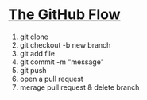 # [The GitHub Flow](https://youtu.be/rE2zRhZdjFU?si=WjIE3kFMmkQQ6zVM)

1. git clone
1. git checkout -b new branch
1. git add file
1. git commit -m "message"
1. git push
1. open a pull request
1. merage pull request & delete branch